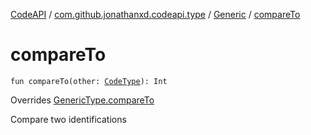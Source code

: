 [CodeAPI](../../index.md) / [com.github.jonathanxd.codeapi.type](../index.md) / [Generic](index.md) / [compareTo](.)

# compareTo

`fun compareTo(other: `[`CodeType`](../-code-type/index.md)`): Int`

Overrides [GenericType.compareTo](../-generic-type/compare-to.md)

Compare two identifications

